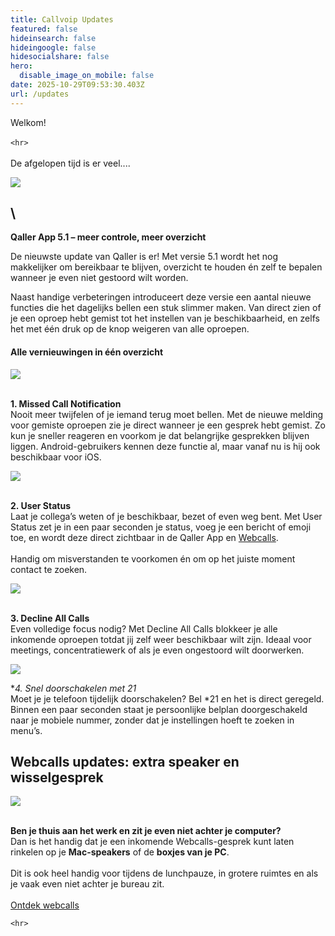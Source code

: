 ```yaml
---
title: Callvoip Updates
featured: false
hideinsearch: false
hideingoogle: false
hidesocialshare: false
hero:
  disable_image_on_mobile: false
date: 2025-10-29T09:53:30.403Z
url: /updates
---
```

Welkom!\
\
`<hr>`\
\
De afgelopen tijd is er veel....

![](https://img.mailinblue.com/2631533/images/content_library/original/689b2d2cb5c0be9c851168d2.png)

## \

**Qaller App 5.1 – meer controle, meer overzicht**

De nieuwste update van Qaller is er! Met versie 5.1 wordt het nog makkelijker om bereikbaar te blijven, overzicht te houden én zelf te bepalen wanneer je even niet gestoord wilt worden.

Naast handige verbeteringen introduceert deze versie een aantal nieuwe functies die het dagelijks bellen een stuk slimmer maken. Van direct zien of je een oproep hebt gemist tot het instellen van je beschikbaarheid, en zelfs het met één druk op de knop weigeren van alle oproepen.

#### **Alle vernieuwingen in één overzicht**

![](https://img.mailinblue.com/2631533/images/content_library/original/689b1ce0233ad6bcdef71a6d.png)

\
**1. Missed Call Notification**\
Nooit meer twijfelen of je iemand terug moet bellen. Met de nieuwe melding voor gemiste oproepen zie je direct wanneer je een gesprek hebt gemist. Zo kun je sneller reageren en voorkom je dat belangrijke gesprekken blijven liggen. Android-gebruikers kennen deze functie al, maar vanaf nu is hij ook beschikbaar voor iOS.

![](https://img.mailinblue.com/2631533/images/content_library/original/689b2b2cead62cd1502e3783.png)

\
**2. User Status**\
Laat je collega’s weten of je beschikbaar, bezet of even weg bent. Met User Status zet je in een paar seconden je status, voeg je een bericht of emoji toe, en wordt deze direct zichtbaar in de Qaller App en [Webcalls](https://www.callvoip.nl/telefonie/bellenmetpc/).\
\
Handig om misverstanden te voorkomen én om op het juiste moment contact te zoeken.

![](https://img.mailinblue.com/2631533/images/content_library/original/689b2bc2ead62cd1502e37a7.png)

\
**3. Decline All Calls**\
Even volledige focus nodig? Met Decline All Calls blokkeer je alle inkomende oproepen totdat jij zelf weer beschikbaar wilt zijn. Ideaal voor meetings, concentratiewerk of als je even ongestoord wilt doorwerken.

![](https://img.mailinblue.com/2631533/images/content_library/original/689b1f87233ad6bcdef71b01.png)

**4. Snel doorschakelen met *21**\
Moet je je telefoon tijdelijk doorschakelen? Bel *21 en het is direct geregeld. Binnen een paar seconden staat je persoonlijke belplan doorgeschakeld naar je mobiele nummer, zonder dat je instellingen hoeft te zoeken in menu’s.

## **Webcalls updates: extra speaker en wisselgesprek**

![](https://img.mailinblue.com/2631533/images/content_library/original/66d6f8be150e2217e33e7b91.png)

\
**Ben je thuis aan het werk en zit je even niet achter je computer?** \
Dan is het handig dat je een inkomende Webcalls-gesprek kunt laten rinkelen op je **Mac-speakers** of de **boxjes van je PC**. \
\
Dit is ook heel handig voor tijdens de lunchpauze, in grotere ruimtes en als je vaak even niet achter je bureau zit. \
\
[Ontdek webcalls](https://www.callvoip.nl/telefonie/bellenmetpc/)

`<hr>`
